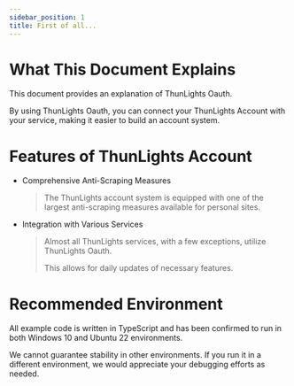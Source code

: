 ```yaml
---
sidebar_position: 1
title: First of all...
---
```


# What This Document Explains

This document provides an explanation of ThunLights Oauth.

By using ThunLights Oauth, you can connect your ThunLights Account with your service, making it easier to build an account system.

# Features of ThunLights Account

- Comprehensive Anti-Scraping Measures

  > The ThunLights account system is equipped with one of the largest anti-scraping measures available for personal sites.

- Integration with Various Services
  > Almost all ThunLights services, with a few exceptions, utilize ThunLights Oauth.
  >
  > This allows for daily updates of necessary features.

# Recommended Environment

All example code is written in TypeScript and has been confirmed to run in both Windows 10 and Ubuntu 22 environments.

We cannot guarantee stability in other environments. If you run it in a different environment, we would appreciate your debugging efforts as needed.
